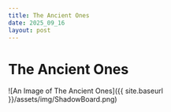 ```yaml
---
title: The Ancient Ones
date: 2025_09_16
layout: post
---
```

# The Ancient Ones
![An Image of The Ancient Ones]({{ site.baseurl }}/assets/img/ShadowBoard.png)

